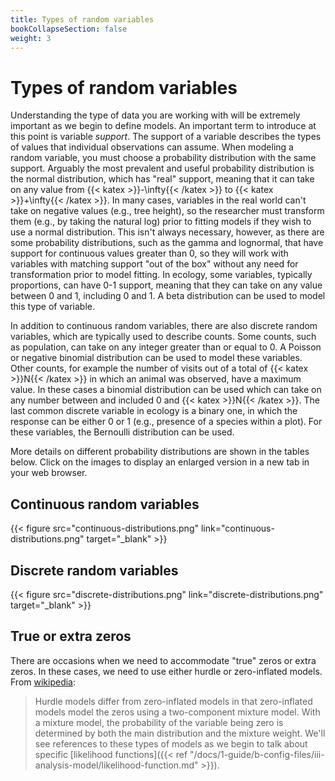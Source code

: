 ```yaml
---
title: Types of random variables
bookCollapseSection: false
weight: 3
---
```


# Types of random variables

Understanding the type of data you are working with will be extremely important as we begin to define models. An important term to introduce at this point is variable _support_. The support of a variable describes the types of values that individual observations can assume. When modeling a random variable, you must choose a probability distribution with the same support. Arguably the most prevalent and useful probability distribution is the normal distribution, which has "real" support, meaning that it can take on any value from {{< katex >}}-\infty{{< /katex >}} to {{< katex >}}+\infty{{< /katex >}}. In many cases, variables in the real world can't take on negative values (e.g., tree height), so the researcher must transform them (e.g., by taking the natural log) prior to fitting models if they wish to use a normal distribution. This isn't always necessary, however, as there are some probability distributions, such as the gamma and lognormal, that have support for continuous values greater than 0, so they will work with variables with matching support "out of the box" without any need for transformation prior to model fitting. In ecology, some variables, typically proportions, can have 0-1 support, meaning that they can take on any value between 0 and 1, including 0 and 1. A beta distribution can be used to model this type of variable.

In addition to continuous random variables, there are also discrete random variables, which are typically used to describe counts. Some counts, such as population, can take on any integer greater than or equal to 0. A Poisson or negative binomial distribution can be used to model these variables. Other counts, for example the number of visits out of a total of {{< katex >}}N{{< /katex >}} in which an animal was observed, have a maximum value. In these cases a binomial distribution can be used which can take on any number between and included 0 and {{< katex >}}N{{< /katex >}}. The last common discrete variable in ecology is a binary one, in which the response can be either 0 or 1 (e.g., presence of a species within a plot). For these variables, the Bernoulli distribution can be used.

More details on different probability distributions are shown in the tables below. Click on the images to display an enlarged version in a new tab in your web browser.

## Continuous random variables 

{{< figure src="continuous-distributions.png" link="continuous-distributions.png" target="_blank" >}}

## Discrete random variables 

{{< figure src="discrete-distributions.png" link="discrete-distributions.png" target="_blank" >}}

## True or extra zeros
There are occasions when we need to accommodate "true" zeros or extra zeros. In these cases, we need to use either hurdle or zero-inflated models. From [wikipedia](https://en.wikipedia.org/wiki/Hurdle_model): 
> Hurdle models differ from zero-inflated models in that zero-inflated models model the zeros using a two-component mixture model. With a mixture model, the probability of the variable being zero is determined by both the main distribution and the mixture weight.
We'll see references to these types of models as we begin to talk about specific [likelihood functions]({{< ref "/docs/1-guide/b-config-files/iii-analysis-model/likelihood-function.md" >}}).
